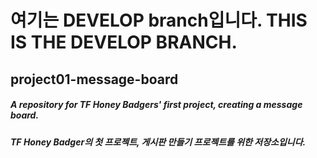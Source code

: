 # 여기는 DEVELOP branch입니다. <b/> THIS IS THE DEVELOP BRANCH.

## project01-message-board
##### A repository for TF Honey Badgers' first project, creating a message board.
##### TF Honey Badger의 첫 프로젝트, 게시판 만들기 프로젝트를 위한 저장소입니다.
